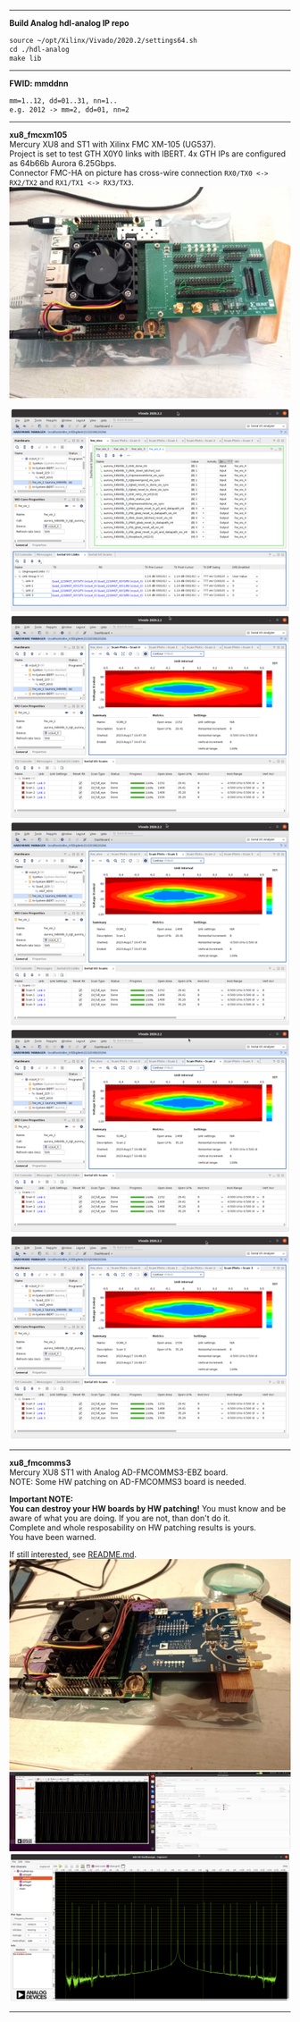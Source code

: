 
---
**Build Analog hdl-analog IP repo**  
```
source ~/opt/Xilinx/Vivado/2020.2/settings64.sh
cd ./hdl-analog
make lib
```
---
**FWID: mmddnn**  
```  
mm=1..12, dd=01..31, nn=1..
e.g. 2012 -> mm=2, dd=01, nn=2
```

---
**xu8_fmcxm105**  
Mercury XU8 and ST1 with Xilinx FMC XM-105 (UG537).  
Project is set to test GTH X0Y0 links with IBERT. 4x GTH IPs are configured as 64b66b Aurora 6.25Gbps.  
Connector FMC-HA on picture has cross-wire connection `RX0/TX0 <-> RX2/TX2` and `RX1/TX1 <-> RX3/TX3`.  
![xu8_fmcxm105](./xu8_fmcxm105.jpg)  
  
![Link config](./xu8_fmcxm105_link_config.png)  
![RX0/TX0 Eye diagram](./xu8_fmcxm105_link0_ibert_eye.png)  
![RX1/TX1 Eye diagram](./xu8_fmcxm105_link1_ibert_eye.png)  
![RX2/TX2 Eye diagram](./xu8_fmcxm105_link2_ibert_eye.png)  
![RX3/TX3 Eye diagram](./xu8_fmcxm105_link3_ibert_eye.png)  

---
**xu8_fmcomms3**  
Mercury XU8 ST1 with Analog AD-FMCOMMS3-EBZ board.  
NOTE: Some HW patching on AD-FMCOMMS3 board is needed.  

**Important NOTE:**  
**You can destroy your HW boards by HW patching!**
You must know and be aware of what you are doing. If you are not, than don't do it.  
Complete and whole resposability on HW patching results is yours.  
You have been warned.  

If still interested, see [README.md](./xu8_fmcomms3/README.md).
![xu8_fmcomms3](./xu8_fmcomms3.jpg)  
![Analog OSC](./xu8_fmcomms3_osc.png)  
![Analog OSC loopback FFT](./xu8_fmcomms3_osc_fft.png)  
  
---

